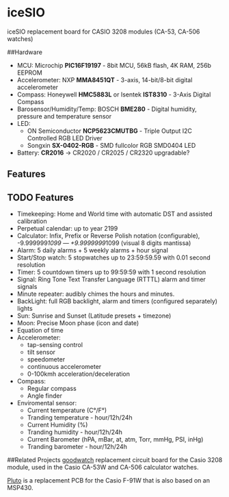 # iceSIO
iceSIO replacement board for CASIO 3208 modules (CA-53, CA-506 watches)

##Hardware
* MCU: Microchip **PIC16F19197** - 8bit MCU, 56kB flash, 4K RAM, 256b EEPROM
* Accelerometer: NXP **MMA8451QT** - 3-axis, 14-bit/8-bit digital accelerometer
* Compass: Honeywell **HMC5883L** or Isentek **IST8310** - 3-Axis Digital Compass
* Barosensor/Humidity/Temp: BOSCH **BME280** - Digital humidity, pressure and temperature sensor
* LED:
	*	ON Semiconductor **NCP5623CMUTBG** - Triple Output I2C Controlled RGB LED Driver
	*	Songxin **SX-0402-RGB** - SMD fullcolor RGB SMD0404 LED
* Battery: **CR2016** -> CR2020 / CR2025 / CR2320 upgradable?

## Features

## TODO Features
*	Timekeeping: Home and World time with automatic DST and assisted calibration
*	Perpetual calendar: up to year 2199
*	Calculator: Infix, Prefix or Reverse Polish notation (configurable), -9.999999*1099 — +9.9999999*1099 (visual 8 digits mantissa)
*	Alarm: 5 daily alarms + 5 weekly alarms + hour signal
*	Start/Stop watch: 5 stopwatches up to 23:59:59.59 with 0.01 second resolution
*	Timer: 5 countdown timers up to 99:59:59 with 1 second resolution
*	Signal: Ring Tone Text Transfer Language (RTTTL) alarm and timer signals
*	Minute repeater: audibly chimes the hours and minutes.
*	BackLight: full RGB backlight, alarm and timers (configured separately) lights
*	Sun: Sunrise and Sunset (Latitude presets + timezone)
*	Moon: Precise Moon phase (icon and date)
*	Equation of time
*	Accelerometer:
	*	tap-sensing control
	*	tilt sensor
	*	speedometer
	*	continuous accelerometer
	*	0-100kmh acceleration/deceleration
*	Compass:
	*	Regular compass
	*	Angle finder
*	Enviromental sensor:
	*	Current temperature (C°/F°)
	*	Tranding temperature - hour/12h/24h
	*	Current Humidity (%)
	*	Tranding humidity - hour/12h/24h
	*	Current Barometer (hPA, mBar, at, atm, Torr, mmHg, PSI, inHg)
	*	Tranding barometer - hour/12h/24h

##Related Projects
[goodwatch](https://github.com/travisgoodspeed/goodwatch) replacement circuit board for the Casio 3208 module, used in the Casio CA-53W and CA-506 calculator watches.

[Pluto](https://github.com/carrotIndustries/pluto) is a replacement PCB for the Casio F-91W that is also based on an MSP430.
